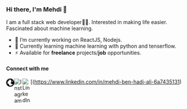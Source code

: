 ### Hi there, I'm Mehdi 👋
I am a full stack web developer👨‍💻. Interested in making life easier. Fascinated about machine learning.

- 🔭 I’m currently working on ReactJS, Nodejs.
- 🍔 Currently learning machine learning with python and tenserflow.
- ⚡  Available for **freelance** projects/**job** opportunities.


#### Connect with me
[<img align="left" alt="Website" width="22px" src="https://raw.githubusercontent.com/iconic/open-iconic/master/svg/globe.svg" />](mehdibha.codehub.tn)
[<img align="left" alt="Instagram" width="22px" src="https://cdn.jsdelivr.net/npm/simple-icons@v3/icons/instagram.svg" />](https://www.instagram.com/mehdibha)
[<img align="left" alt="LinkedIn" width="22px" src="https://cdn.jsdelivr.net/npm/simple-icons@v3/icons/linkedin.svg" />(https://www.linkedin.com/in/mehdi-ben-hadj-ali-6a7435131)
